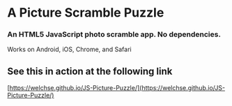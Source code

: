 A Picture Scramble Puzzle
=========================

### An HTML5 JavaScript photo scramble app. No dependencies.
Works on Android, iOS, Chrome, and Safari

## See this in action at the following link
[https://welchse.github.io/JS-Picture-Puzzle/](https://welchse.github.io/JS-Picture-Puzzle/)
